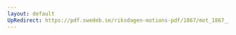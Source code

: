 ```yaml
---
layout: default
UpRedirect: https://pdf.swedeb.se/riksdagen-motions-pdf/1867/mot_1867__ak__00243.pdf
---
```

